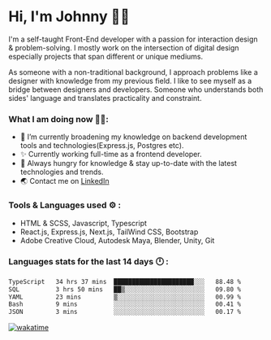 # Hi, I'm Johnny 👋🧑‍

I'm a self-taught Front-End developer with a passion for interaction design & problem-solving. I mostly work on the intersection of digital design especially projects that span different or unique mediums.

As someone with a non-traditional background, I approach problems like a designer with knowledge from my previous field. I like to see myself as a bridge between designers and developers. Someone who understands both sides' language and translates practicality and constraint.

### What I am doing now 🧑‍💻:

- 🔭 I’m currently broadening my knowledge on backend development tools and technologies(Express.js, Postgres etc).
- ✨ Currently working full-time as a frontend developer.
- 📖 Always hungry for knowledge & stay up-to-date with the latest technologies and trends.
- 🌏 Contact me on [LinkedIn](https://www.linkedin.com/in/johchai/)

### Tools & Languages used ⚙️ :

- HTML & SCSS, Javascript, Typescript
- React.js, Express.js, Next.js, TailWind CSS, Bootstrap
- Adobe Creative Cloud, Autodesk Maya, Blender, Unity, Git

### Languages stats for the last 14 days 🕛 :

<!--START_SECTION:waka-->

```txt
TypeScript   34 hrs 37 mins  ██████████████████████░░░   88.48 %
SQL          3 hrs 50 mins   ██▒░░░░░░░░░░░░░░░░░░░░░░   09.80 %
YAML         23 mins         ▒░░░░░░░░░░░░░░░░░░░░░░░░   00.99 %
Bash         9 mins          ░░░░░░░░░░░░░░░░░░░░░░░░░   00.41 %
JSON         3 mins          ░░░░░░░░░░░░░░░░░░░░░░░░░   00.17 %
```

<!--END_SECTION:waka-->

[![wakatime](https://wakatime.com/badge/user/0cd14e89-b357-451d-b5c1-4a79286fb5a6.svg)](https://wakatime.com/@0cd14e89-b357-451d-b5c1-4a79286fb5a6)
